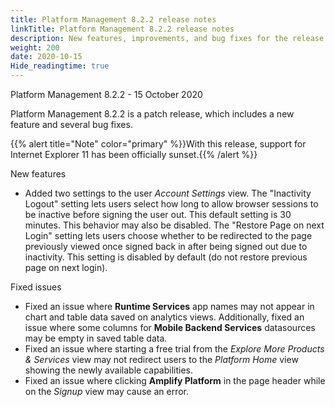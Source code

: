 ```yaml
---
title: Platform Management 8.2.2 release notes
linkTitle: Platform Management 8.2.2 release notes
description: New features, improvements, and bug fixes for the release.
weight: 200
date: 2020-10-15
Hide_readingtime: true
---
```


Platform Management 8.2.2 - 15 October 2020

Platform Management 8.2.2 is a patch release, which includes a new feature and several bug fixes.

{{% alert title="Note" color="primary" %}}With this release, support for Internet Explorer 11 has been officially sunset.{{% /alert %}}

New features

* Added two settings to the user _Account Settings_ view. The "Inactivity Logout" setting lets users select how long to allow browser sessions to be inactive before signing the user out. This default setting is 30 minutes. This behavior may also be disabled. The "Restore Page on next Login" setting lets users choose whether to be redirected to the page previously viewed once signed back in after being signed out due to inactivity. This setting is disabled by default (do not restore previous page on next login).

Fixed issues

* Fixed an issue where **Runtime Services** app names may not appear in chart and table data saved on analytics views. Additionally, fixed an issue where some columns for **Mobile Backend Services** datasources may be empty in saved table data.
* Fixed an issue where starting a free trial from the _Explore More Products & Services_ view may not redirect users to the _Platform Home_ view showing the newly available capabilities.
* Fixed an issue where clicking **Amplify Platform** in the page header while on the _Signup_ view may cause an error.
